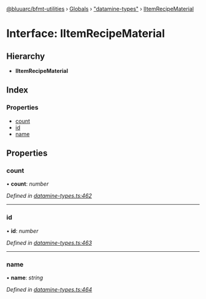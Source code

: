 [@bluuarc/bfmt-utilities](../README.md) › [Globals](../globals.md) › ["datamine-types"](../modules/_datamine_types_.md) › [IItemRecipeMaterial](_datamine_types_.iitemrecipematerial.md)

# Interface: IItemRecipeMaterial

## Hierarchy

* **IItemRecipeMaterial**

## Index

### Properties

* [count](_datamine_types_.iitemrecipematerial.md#count)
* [id](_datamine_types_.iitemrecipematerial.md#id)
* [name](_datamine_types_.iitemrecipematerial.md#name)

## Properties

###  count

• **count**: *number*

*Defined in [datamine-types.ts:462](https://github.com/BluuArc/bfmt-utilities/blob/cf39af8/src/datamine-types.ts#L462)*

___

###  id

• **id**: *number*

*Defined in [datamine-types.ts:463](https://github.com/BluuArc/bfmt-utilities/blob/cf39af8/src/datamine-types.ts#L463)*

___

###  name

• **name**: *string*

*Defined in [datamine-types.ts:464](https://github.com/BluuArc/bfmt-utilities/blob/cf39af8/src/datamine-types.ts#L464)*
